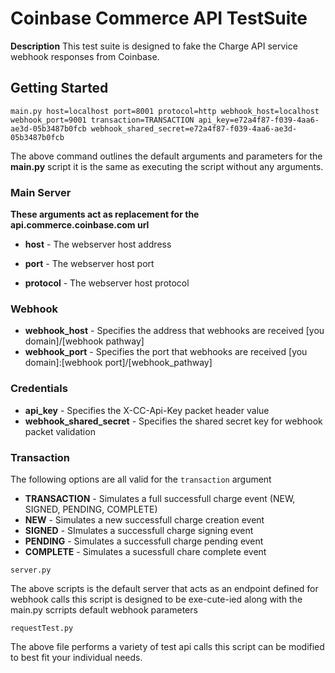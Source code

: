 # Coinbase Commerce API TestSuite

**Description**
This test suite is designed to fake the Charge API service webhook responses from Coinbase.

## Getting Started

```
main.py host=localhost port=8001 protocol=http webhook_host=localhost webhook_port=9001 transaction=TRANSACTION api_key=e72a4f87-f039-4aa6-ae3d-05b3487b0fcb webhook_shared_secret=e72a4f87-f039-4aa6-ae3d-05b3487b0fcb
```
The above command outlines the default arguments and parameters for the **main.py** script it is the same as
executing the script without any arguments.

### Main Server
**These arguments act as replacement for the api.commerce.coinbase.com url**

* **host** - The webserver host address

* **port** - The webserver host port

* **protocol** - The webserver host protocol

### Webhook 

* **webhook_host** - Specifies the address that webhooks are received [you domain]/[webhook pathway]
* **webhook_port** - Specifies the port that webhooks are received [you domain]:[webhook port]/[webhook_pathway]

### Credentials
* **api_key** - Specifies the X-CC-Api-Key packet header value
* **webhook_shared_secret** - Specifies the shared secret key for webhook packet validation


### Transaction
The following options are all valid for the ```transaction``` argument
* **TRANSACTION** - Simulates a full successfull charge event (NEW, SIGNED, PENDING, COMPLETE)
* **NEW** - Simulates a new successfull charge creation event
* **SIGNED** - SImulates a successfull charge signing event
* **PENDING** - Simulates a successfull charge pending event
* **COMPLETE** - Simulates a sucessfull chare complete event

```
server.py
```
The above scripts is the default server that acts as an endpoint defined for webhook calls this script is designed to be exe-cute-ied
along with the main.py scrripts default webhook parameters

```
requestTest.py
```
The above file performs a variety of test api calls this script can be modified to best fit your individual needs.

